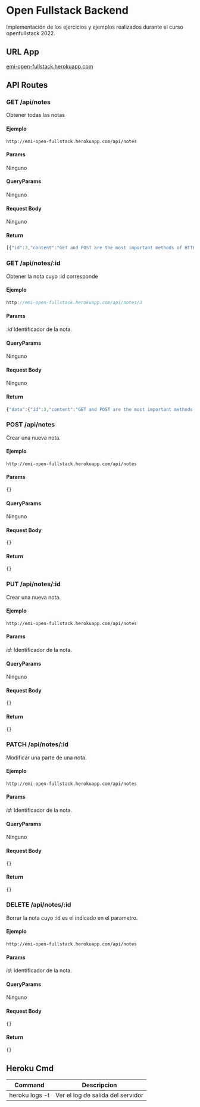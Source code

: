 # Open Fullstack Backend

Implementación de los ejercicios y ejemplos realizados durante el curso openfullstack 2022.

## URL App

[emi-open-fullstack.herokuapp.com](emi-open-fullstack.herokuapp.com)

## API Routes

### GET /api/notes

Obtener todas las notas

#### Ejemplo

```javascrip
http://emi-open-fullstack.herokuapp.com/api/notes
```

#### Params

Ninguno

#### QueryParams

Ninguno

#### Request Body

Ninguno

#### Return

```javascript
[{"id":3,"content":"GET and POST are the most important methods of HTTP protocol","date":"2019-05-30T19:20:14.298Z","important":true,"delete":false},{"content":"Sacar pasta","date":"2022-06-18T05:52:37.167Z","important":false,"id":4},{"content":"Se ha terminado la boda ya no se puede cagar","date":"2022-06-18T06:30:57.264Z","important":true,"id":5},{"content":"pastel de carne","date":"2022-06-26T19:47:58.160Z","important":false,"id":6},{"content":"Esta es una tarea de prueba","date":"2022-06-27T14:45:11.555Z","important":false,"id":7,"delete":true},{"id":"54d80147-75c2-45a5-af6c-6c39974b017c","name":"Nueva Nueva Nota","date":"2022-07-04T21:11:40.635Z","important":false},{"id":"fa0508af-3167-4f51-8d58-18ad1bc64f67","name":"Nueva Nueva Nota","date":"2022-07-04T21:11:48.490Z","important":false}]
```

### GET /api/notes/:id

Obtener la nota cuyo :id corresponde

#### Ejemplo

```javascript
http://emi-open-fullstack.herokuapp.com/api/notes/3
```

#### Params

_:id_ Identificador de la nota.

#### QueryParams

Ninguno

#### Request Body

Ninguno

#### Return

```javascript
{"data":{"id":3,"content":"GET and POST are the most important methods of HTTP protocol","date":"2019-05-30T19:20:14.298Z","important":true,"delete":false}}
```

### POST /api/notes

Crear una nueva nota.

#### Ejemplo

```javascrip
http://emi-open-fullstack.herokuapp.com/api/notes
```

#### Params

```javascript
{}
```

#### QueryParams

Ninguno

#### Request Body

```javascript
{}
```

#### Return

```javascript
{}
```

### PUT /api/notes/:id

Crear una nueva nota.

#### Ejemplo

```javascrip
http://emi-open-fullstack.herokuapp.com/api/notes
```

#### Params

_id:_ Identificador de la nota.

#### QueryParams

Ninguno

#### Request Body

```javascript
{}
```

#### Return

```javascript
{}
```

### PATCH /api/notes/:id

Modificar una parte de una nota.

#### Ejemplo

```javascrip
http://emi-open-fullstack.herokuapp.com/api/notes
```

#### Params

_id:_ Identificador de la nota.

#### QueryParams

Ninguno

#### Request Body

```javascript
{}
```

#### Return

```javascript
{}
```

### DELETE /api/notes/:id

Borrar la nota cuyo :id es el indicado en el parametro.

#### Ejemplo

```javascrip
http://emi-open-fullstack.herokuapp.com/api/notes
```

#### Params

_id:_ Identificador de la nota.

#### QueryParams

Ninguno

#### Request Body

```javascript
{}
```

#### Return

```javascript
{}
```

## Heroku Cmd

| Command | Descripcion |
|---------|-------------|
| heroku logs -t | Ver el log de salida del servidor |
